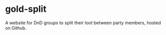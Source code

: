# gold-split

A website for DnD groups to split their loot between party members, hosted on Github.
